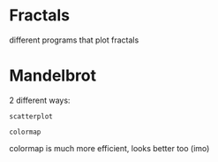 # Fractals
different programs that plot fractals

# Mandelbrot
2 different ways:

    scatterplot

    colormap

colormap is much more efficient, looks better too (imo)
